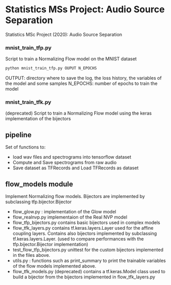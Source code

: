 # Statistics MSs Project: Audio Source Separation
Statistics MSc Project (2020): Audio Source Separation

### mnist_train_tfp.py

Script to train a Normalizing Flow model on the MNIST dataset

```bash
python mnist_train_tfp.py OUPUT N_EPOCHS
```
OUTPUT: directory where to save the log, the loss history, the variables of the model and some samples
N_EPOCHS: number of epochs to train the model

### mnist_train_tfk.py
(deprecated)
Script to train a Normalizing Flow model using the keras implementation of the bijectors


## pipeline
Set of functions to:
- load wav files and spectrograms into tensorflow dataset
- Compute and Save spectrograms from raw audio
- Save dataset as TFRecords and Load TFRecords as dataset

## flow_models module
Implement Normalizing flow models. Bijectors are implemented by subclassing tfp.bijector.Bijector

- flow_glow.py : implementation of the Glow model
- flow_realnvp.py implementaion of the Real NVP model
- flow_tfp_bijectors.py contains basic bijectors used in complex models
- flow_tfk_layers.py contains tf.keras.layers.Layer used for the affine coupling layers. Contains also bijectors implemented by subclassing tf.keras.layers.Layer. (used to compare performances with the tfp.bijector.Bijector implementation)
- test_flow_tfp_bijectors.py unittest for the custom bijectors implemented in the files above.
- utils.py : functions such as print_summary to print the trainable variables of the flow models implemented above.
- flow_tfk_models.py (deprecated) contains a tf.keras.Model class used to build a bijector from the bijectors implemented in flow_tfk_layers.py


